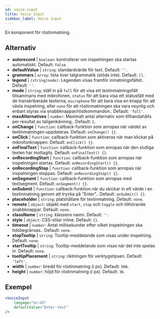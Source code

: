 ```yaml
---
id: voice-input
title: Voice Input
sidebar_label: Voice Input
---
```


En komponent för röstinmatning.

## Alternativ

* __autorecord__ | `boolean`: kontrollerar om inspelningen ska startas automatiskt. Default: `false`.
* __defaultValue__ | `string`: standardvärde för text. Default: `''`.
* __grammars__ | `array`: lista över talgrammatik (stöds inte). Default: `[]`.
* __legend__ | `(string|node)`: Legenden visas framför inmatningsfältet.. Default: `''`.
* __mode__ | `string`: ställ in på `full` för att visa ett textinmatningsfält tillsammans med mikrofonen, `status` för att bara visa ett statusfält med de transkriberade texterna, `microphone` för att bara visa en knapp för att växla inspelning, eller `none` för att röstinmatningen ska vara osynlig och enbart styras via snabbknappar/röstkommandon.. Default: `'full'`.
* __maxAlternatives__ | `number`: Maximalt antal alternativ som tillhandahålls per resultat av taligenkänning.. Default: `1`.
* __onChange__ | `function`: callback-funktion som anropas när värdet av textinmatningen uppdateras. Default: `onChange() {}`.
* __onClick__ | `function`: callback-funktion som aktiveras när man klickar på mikrofonknappen. Default: `onClick() {}`.
* __onFinalText__ | `function`: callback-funktion som anropas när den slutliga texten har mottagits. Default: `onFinalText() {}`.
* __onRecordingStart__ | `function`: callback-funktion som anropas när inspelningen startas. Default: `onRecordingStart() {}`.
* __onRecordingStop__ | `function`: callback-funktion som anropas när inspelningen stoppas. Default: `onRecordingStop() {}`.
* __onSegment__ | `function`: callback-funktion som anropas med textsegment. Default: `onSegment() {}`.
* __onSubmit__ | `function`: callback-funktion när du skickar in ett värde i en textinmatning genom att trycka på "Enter".. Default: `onSubmit() {}`.
* __placeholder__ | `string`: platshållare för textinmatning. Default: `none`.
* __remote__ | `object`: objekt med `start`, `stop` och `toggle` och tillhörande snabbknappar. Default: `none`.
* __className__ | `string`: klassens namn. Default: `''`.
* __style__ | `object`: CSS-stilar inline. Default: `{}`.
* __timeout__ | `number`: Antal millisekunder efter vilket inspelningen ska tidsbegränsas.. Default: `none`.
* __stopTooltip__ | `string`: Tooltip-meddelande som visas under inspelning. Default: `none`.
* __startTooltip__ | `string`: Tooltip-meddelande som visas när det inte spelas in. Default: `none`.
* __tooltipPlacement__ | `string`: riktningen för verktygstipsen. Default: `'left'`.
* __width__ | `number`: bredd för röstinmatning (i px). Default: `500`.
* __height__ | `number`: höjd för röstinmatning (i px). Default: `36`.


## Exempel

```jsx live
<VoiceInput
    langage="en-US"
    defaultValue="Enter text"
/>
```



